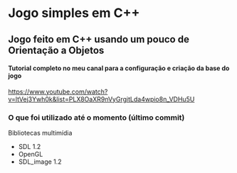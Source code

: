 # Jogo simples em C++
## Jogo feito em C++ usando um pouco de Orientação a Objetos
#### Tutorial completo no meu canal para a configuração e criação da base do jogo
https://www.youtube.com/watch?v=ltVej3Ywh0k&list=PLX8OaXR9nVyGrgitLda4wpio8n_VDHu5U
### O que foi utilizado até o momento (último commit)
Bibliotecas multimídia
- SDL 1.2
- OpenGL
- SDL_image 1.2
